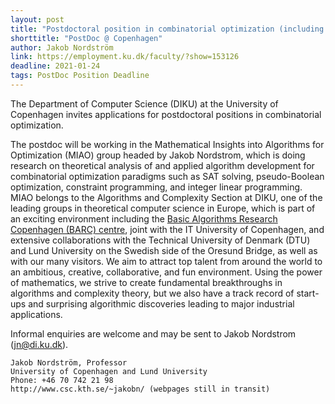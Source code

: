 ```yaml
---
layout: post
title: "Postdoctoral position in combinatorial optimization (including SAT solving and constraint programming) at University of Copenhagen"
shorttitle: "PostDoc @ Copenhagen"
author: Jakob Nordström
link: https://employment.ku.dk/faculty/?show=153126
deadline: 2021-01-24
tags: PostDoc Position Deadline
---
```


The Department of Computer Science (DIKU) at the University of Copenhagen invites applications for postdoctoral positions in combinatorial optimization.

The postdoc will be working in the Mathematical Insights into Algorithms for Optimization (MIAO) group headed by Jakob Nordstrom, which is doing research on theoretical analysis of and applied algorithm development for combinatorial optimization paradigms such as SAT solving, pseudo-Boolean optimization, constraint programming, and integer linear programming. MIAO belongs to the Algorithms and Complexity Section at DIKU, one of the leading groups in theoretical computer science in Europe, which is part of an exciting environment including the [Basic Algorithms Research Copenhagen (BARC) centre](https://barc.ku.dk/), joint with the IT University of Copenhagen, and extensive collaborations with the Technical University of Denmark (DTU) and Lund University on the Swedish side of the Oresund Bridge, as well as with our many visitors. We aim to attract top talent from around the world to an ambitious, creative, collaborative, and fun environment. Using the power of mathematics, we strive to create fundamental breakthroughs in algorithms and complexity theory, but we also have a track record of start-ups and surprising algorithmic discoveries leading to major industrial applications.

Informal enquiries are welcome and may be sent to Jakob Nordstrom (jn@di.ku.dk).

    Jakob Nordström, Professor
    University of Copenhagen and Lund University
    Phone: +46 70 742 21 98
    http://www.csc.kth.se/~jakobn/ (webpages still in transit)
